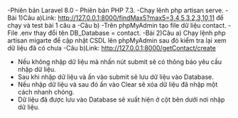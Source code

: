 -Phiên bản Laravel 8.0 - Phiên bản PHP 7.3.
-Chạy lênh php artisan serve.
-Bài 1)Câu a)Link: http://127.0.0.1:8000/findMax5?max5=3,4,5,3,2,3,10,11 để chạy và test bài 1 câu a
-Câu b)
-Trên phpMyAdmin tạo file dữ liệu contact.
-File .env thay đổi tên DB_Database = contact.
-Bài 2)Câu a) Chạy lệnh php artisan migarte để cập nhật CSDL lên phpMyAdmin sau đó kiểm tra lại xem dữ liệu đã có chưa
-Câu b)Link: http://127.0.0.1:8000/getContact/create
 - Nếu không nhập dữ liệu mà nhấn nút submit sẽ có thông báo yêu cầu nhập dữ liệu.
 - Sau khi nhập dữ liệu và ấn vào submit sẽ lưu dữ liệu vào Database.
 - Nếu nhập dữ liệu và sau đó ấn vào Clear sẽ xóa dữ liệu đã nhập một cách nhanh chóng.
 - Dữ liệu đã được lưu vào Database sẽ xuất hiện ở cột bên dưới nơi nhập dữ liệu.
